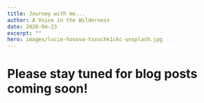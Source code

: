 ```yaml
---
title: Journey with me...
author: A Voice in the Wilderness
date: 2020-04-23
excerpt: ""
hero: images/lucie-hosova-tsxuchk1ckc-unsplash.jpg
---
```

# Please stay tuned for blog posts coming soon!
